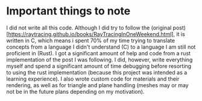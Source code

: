 # Important things to note
I did not write all this code. Although I did try to follow the (original post)[https://raytracing.github.io/books/RayTracingInOneWeekend.html], it is written in C, which means i spent 70% of my time trying to translate concepts from a language I didn't understand (C) to a language I am still not proficient in (Rust).
I got a significant amount of help and code from a rust implementation of the post I was following. I did, however, write everything myself and spend a significant amount of time debugging before resorting to using the rust implementation (because this project was intended as a learning experience).
I also wrote custom code for materials and their rendering, as well as for triangle and plane handling (meshes may or may not be in the future plans depending on my motivation).
